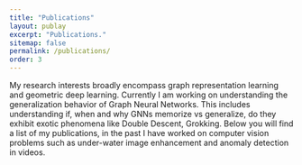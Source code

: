 ```yaml
---
title: "Publications"
layout: publay
excerpt: "Publications."
sitemap: false
permalink: /publications/
order: 3
---
```


My research interests broadly encompass graph representation learning and geometric deep learning. Currently I am working on understanding the generalization behavior of Graph Neural Networks. This includes understanding if, when and why GNNs memorize vs generalize, do they exhibit exotic phenomena like Double Descent, Grokking. Below you will find a list of my publications, in the past I have worked on computer vision problems such as under-water image enhancement and anomaly detection in videos.
